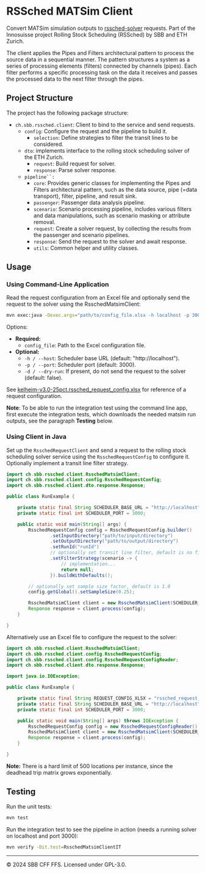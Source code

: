 # RSSched MATSim Client

Convert MATSim simulation outputs to [rssched-solver](https://github.com/rolling-stock-scheduling/rssched-solver)
requests. Part of the Innosuisse project Rolling Stock Scheduling (RSSched) by SBB and ETH Zurich.

The client applies the Pipes and Filters architectural pattern to process the source data in a sequential manner. The
pattern structures a system as a series of processing elements (filters) connected by channels (pipes). Each filter
performs a specific processing task on the data it receives and passes the processed data to the next filter through the
pipes.

## Project Structure

The project has the following package structure:

- `ch.sbb.rssched.client`: Client to bind to the service and send requests.
    - `config`: Configure the request and the pipeline to build it.
        - `selection`: Define strategies to filter the transit lines to be considered.
    - `dto`: implements interface to the rolling stock scheduling solver of the ETH Zurich.
        - `request`: Build request for solver.
        - `response`: Parse solver response.
    - `pipeline``:`
        - `core`: Provides generic classes for implementing the Pipes and Filters architectural pattern, such as the
          data
          source, pipe (=data transport), filter, pipeline, and result sink.
        - `passenger`: Passenger data analysis pipeline.
        - `scenario`: Scenario processing pipeline, includes various filters and data manipulations, such as scenario
          masking or attribute removal.
        - `request`: Create a solver request, by collecting the results from the passenger and scenario pipelines.
        - `response`: Send the request to the solver and await response.
        - `utils`: Common helper and utility classes.

## Usage

### Using Command-Line Application

Read the request configuration from an Excel file and optionally send the request to the solver using the
RsschedMatsimClient:

```sh
mvn exec:java -Dexec.args="path/to/config_file.xlsx -h localhost -p 3000 -d"
```

Options:

- **Required:**
    - `config_file`: Path to the Excel configuration file.
- **Optional:**
    - `-h / --host`: Scheduler base URL (default: "http://localhost").
    - `-p / --port`: Scheduler port (default: 3000).
    - `-d / --dry-run`: If present, do not send the request to the solver (default: false).

See [kelheim-v3.0-25pct.rssched_request_config.xlsx](integration-test/input/de/kelheim/kelheim-v3.0/25pct/kelheim-v3.0-25pct.rssched_request_config.xlsx)
for reference of a request configuration.

**Note**: To be able to run the integration test using the command line app, first execute the integration tests, which
downloads the needed matsim run outputs, see the paragraph **Testing** below.

### Using Client in Java

Set up the `RsschedRequestClient` and send a request to the rolling stock scheduling solver service using
the `RsschedRequestConfig` to configure it. Optionally implement a transit line filter strategy.

```java
import ch.sbb.rssched.client.RsschedMatsimClient;
import ch.sbb.rssched.client.config.RsschedRequestConfig;
import ch.sbb.rssched.client.dto.response.Response;

public class RunExample {

    private static final String SCHEDULER_BASE_URL = "http://localhost";
    private static final int SCHEDULER_PORT = 3000;

    public static void main(String[] args) {
        RsschedRequestConfig config = RsschedRequestConfig.builder()
                .setInputDirectory("path/to/input/directory")
                .setOutputDirectory("path/to/output/directory")
                .setRunId("runId")
                // optionally set transit line filter, default is no filtering
                .setFilterStrategy(scenario -> {
                    // implementation...
                    return null;
                }).buildWithDefaults();

        // optionally set sample size factor, default is 1.0
        config.getGlobal().setSampleSize(0.25);

        RsschedMatsimClient client = new RsschedMatsimClient(SCHEDULER_BASE_URL, SCHEDULER_PORT);
        Response response = client.process(config);
    }

}
```

Alternatively use an Excel file to configure the request to the solver:

```java
import ch.sbb.rssched.client.RsschedMatsimClient;
import ch.sbb.rssched.client.config.RsschedRequestConfig;
import ch.sbb.rssched.client.config.RsschedRequestConfigReader;
import ch.sbb.rssched.client.dto.response.Response;

import java.io.IOException;

public class RunExample {

    private static final String REQUEST_CONFIG_XLSX = "rssched_request_config.xlsx";
    private static final String SCHEDULER_BASE_URL = "http://localhost";
    private static final int SCHEDULER_PORT = 3000;

    public static void main(String[] args) throws IOException {
        RsschedRequestConfig config = new RsschedRequestConfigReader().readExcelFile(REQUEST_CONFIG_XLSX);
        RsschedMatsimClient client = new RsschedMatsimClient(SCHEDULER_BASE_URL, SCHEDULER_PORT);
        Response response = client.process(config);
    }

}
```

**Note:** There is a hard limit of 500 locations per instance, since the deadhead trip matrix grows exponentially.

## Testing

Run the unit tests:

```sh
mvn test
```

Run the integration test to see the pipeline in action (needs a running solver on localhost and port 3000):

```sh
mvn verify -Dit.test=RsschedMatsimClientIT
```

---

© 2024 SBB CFF FFS. Licensed under GPL-3.0.
